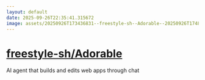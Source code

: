 ```yaml
---
layout: default
date: 2025-09-26T22:35:41.315672
image: assets/20250926T173436831--freestyle-sh--Adorable--20250926T174854972--cropped.png
---
```


# [freestyle-sh/Adorable](https://github.com/freestyle-sh/Adorable)

AI agent that builds and edits web apps through chat
